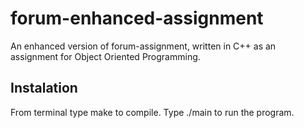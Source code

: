 # forum-enhanced-assignment
An enhanced version of forum-assignment, written in C++ as  an assignment for Object Oriented Programming.

## Instalation
From terminal type make to compile.
Type ./main to run the program.

